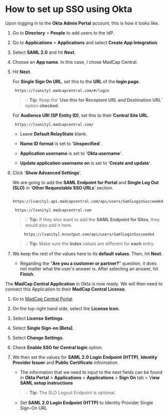 # How to set up SSO using Okta

Upon logging in to the **Okta Admin Portal** account, this is how it looks like.


1. Go to **Directory** > **People** to add users to the IdP.

2. Go to **Applications** > **Applications** and select **Create App Integration**.

3. Select **SAML 2.0** and hit **Next**.

4. Choose an **App name**. In this case, I chose MadCap Central. 
   
5. Hit **Next**.

	For **Single Sign On URL**, set this to the **URL** of the **login page**.

		https://[vanity].madcapcentral.com/#/login

	> :bulb: **Tip:** Keep the '**Use this for Recepient URL and Destination URL**' option **checked**.


	For **Audience URI (SP Entity ID)**, set this to their **Central Site URL**.

		https://[vanity].madcapcentral.com/

	- Leave **Default RelayState** blank.

	- **Name ID format** is set to '**Unspecified**'.

	- **Application username** is set to '**Okta username**'.

	- **Update application username on** is set to '**Create and update**'.

6. Click '**Show Advanced Settings**'.

	We are going to add the **SAML Endpoint for Portal** and **Single Log Out (SLO)** in '**Other Requestable SSO URLs**' section. 

		https://[vanity].api.madcapcentral.com/api/users/SamlLoginSucceeded

		https://[vanity].madcapcentral.com

	> :bulb: **Tip:** If they also want to add the **SAML Endpoint for Sites**, they would also add it here.
	> 
			https://[vanity].mcoutput.com/api/users/SamlLoginSucceeded	

	> :bulb: **Tip:** Make sure the **Index** values are different for **each** entry.

7. We keep the rest of the values here to its **default values**. Then, hit **Next**.

   - Regarding the "**Are you a customer or partner?**" question, it does not matter what the user's answer is. After selecting an answer, hit **Finish**.

The **MadCap Central Application** in Okta is now ready. We will then need to connect this Application to their **MadCap Central License**.

1. Go to [MadCap Central Portal](portal.madcapcentral.com "MadCap Central").
2. On the top-right hand side, select the **License Icon**.
3. Select **License Settings**.
4. Select **Single Sign-on [Beta]**.
5. Select **Change Settings**.
6. Check **Enable SSO for Central login** option.
7. We then set the values for **SAML 2.0 Login Endpoint (HTTP)**, **Identity Provider Issuer** and **Public Certificate** information.
   - The information that we need to input to the next fields can be found in **Okta Portal** > **Applications** > **Applications** > **Sign On** tab > V**iew SAML setup instructions**

   > :bulb: **Tip:** The SLO Logout Endpoint is optional.

   - Set **SAML 2.0 Login Endpoint (HTTP)** to Identity Provider Single Sign-On URL










